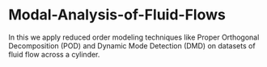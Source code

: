 # Modal-Analysis-of-Fluid-Flows
In this we apply reduced order modeling techniques like Proper Orthogonal Decomposition (POD) and Dynamic Mode Detection (DMD) on datasets of fluid flow across a cylinder. 
